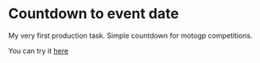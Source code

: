 # Countdown to event date

My very first production task. Simple countdown for motogp competitions.

You can try it [here](https://sonarct.github.io/countdown)
